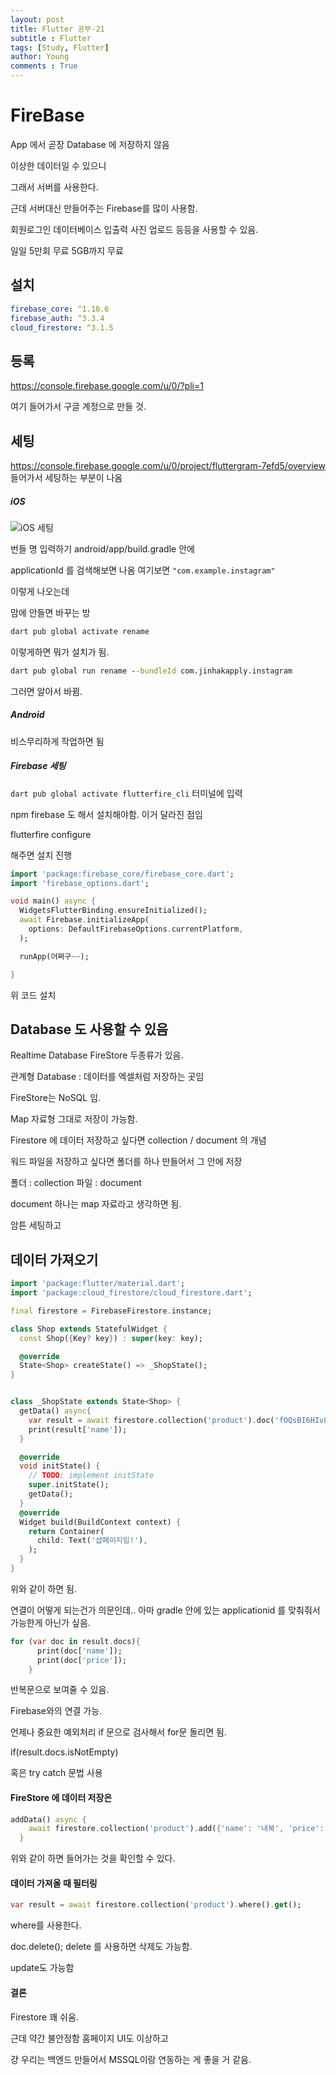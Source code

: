 ```yaml
---
layout: post
title: Flutter 공부-21
subtitle : Flutter
tags: [Study, Flutter]
author: Young
comments : True
---
```

# FireBase

App 에서 곧장 Database 에 저장하지 않음

이상한 데이터일 수 있으니

그래서 서버를 사용한다.

근데 서버대신 만들어주는 Firebase를 많이 사용함.


회원로그인
데이터베이스 입출력
사진 업로드 등등을 사용할 수 있음.

일일 5만회 무료
5GB까지 무료


## 설치

```yml
firebase_core: ^1.10.6
firebase_auth: ^3.3.4
cloud_firestore: ^3.1.5
```

## 등록
https://console.firebase.google.com/u/0/?pli=1

여기 들어가서 구글 계정으로 만들 것.

## 세팅
https://console.firebase.google.com/u/0/project/fluttergram-7efd5/overview
들어가서 세팅하는 부분이 나옴

##### iOS 
![iOS 세팅](/assets/img/1.png)

번들 명 입력하기 
android/app/build.gradle 
안에 

applicationId 를 검색해보면 나옴
여기보면 
```"com.example.instagram"```

이렇게 나오는데

맘에 안들면 바꾸는 방
```bat
dart pub global activate rename

```

이렇게하면 뭐가 설치가 됨.
```bat
dart pub global run rename --bundleId com.jinhakapply.instagram

```

그러면 알아서 바뀜.


##### Android
비스무리하게 작업하면 됨


##### Firebase 세팅
```dart pub global activate flutterfire_cli```
터미널에 입력

npm firebase 도 해서 설치해야함. 이거 달라진 점임

flutterfire configure

해주면 설치 진행 

```dart
import 'package:firebase_core/firebase_core.dart';
import 'firebase_options.dart';

void main() async {
  WidgetsFlutterBinding.ensureInitialized();
  await Firebase.initializeApp(
    options: DefaultFirebaseOptions.currentPlatform,
  );

  runApp(어쩌구~~);

} 
```
위 코드 설치 



## Database 도 사용할 수 있음

Realtime Database
FireStore 두종류가 있음.

관계형 Database : 데이터를 엑셀처럼 저장하는 곳임

FireStore는 NoSQL 임.

Map 자료형 그대로 저장이 가능함.


Firestore 에 데이터 저장하고 싶다면 
collection / document 의 개념

워드 파일을 저장하고 싶다면
폴더를 하나 만들어서 그 안에 저장

폴더 : collection
파일 : document

document 하나는 map 자료라고 생각하면 됨.

암튼 세팅하고

## 데이터 가져오기

```dart
import 'package:flutter/material.dart';
import 'package:cloud_firestore/cloud_firestore.dart';

final firestore = FirebaseFirestore.instance;

class Shop extends StatefulWidget {
  const Shop({Key? key}) : super(key: key);

  @override
  State<Shop> createState() => _ShopState();
}


class _ShopState extends State<Shop> {
  getData() async{
    var result = await firestore.collection('product').doc('fOQsBI6HIv8PG72Sj8XA').get();
    print(result['name']);
  }

  @override
  void initState() {
    // TODO: implement initState
    super.initState();
    getData();
  }
  @override
  Widget build(BuildContext context) {
    return Container(
      child: Text('샵페이지임!'),
    );
  }
}

```

위와 같이 하면 됨.

연결이 어떻게 되는건가 의문인데..
아마 gradle 안에 있는 
applicationid 를 맞춰줘서 가능한게 아닌가 싶음.


```dart
for (var doc in result.docs){
      print(doc['name']);
      print(doc['price']);
    }
```

반복문으로 보여줄 수 있음.

Firebase와의 연결 가능.


언제나 중요한 예외처리
if 문으로 검사해서 for문 돌리면 됨.

if(result.docs.isNotEmpty)

혹은 try catch 문법 사용

#### FireStore 에 데이터 저장은
```dart
addData() async {
    await firestore.collection('product').add({'name': '내복', 'price': '5000'});
  }
```

위와 같이 하면 들어가는 것을 확인할 수 있다.

#### 데이터 가져올 때 필터링
```dart
var result = await firestore.collection('product').where().get();

```

where를 사용한다.

doc.delete();
delete 를 사용하면 삭제도 가능함.

update도 가능함

#### 결론
Firestore 꽤 쉬움.

근데 약간 불안정함 홈페이지 UI도 이상하고

걍 우리는 백엔드 만들어서 MSSQL이랑 연동하는 게 좋을 거 같음.

